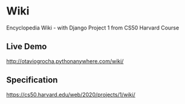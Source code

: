 # Wiki
Encyclopedia Wiki - with Django
Project 1 from CS50 Harvard Course

## Live Demo
http://otaviogrocha.pythonanywhere.com/wiki/

## Specification
https://cs50.harvard.edu/web/2020/projects/1/wiki/
